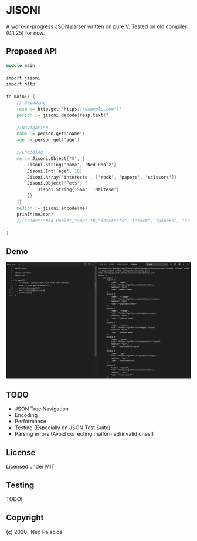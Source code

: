 # JISONI
A work-in-progress JSON parser written on pure V. Tested on old compiler (0.1.25) for now.

## Proposed API
```v
module main

import jisoni
import http

fn main() {
    // Decoding
    resp := http.get('https://example.com')?
    person := jisoni.decode(resp.text)?

    //Navigating
    name := person.get('name')
    age := person.get('age')

    //Encoding
    me := Jisoni.Object{'0', [
        Jisoni.String{'name', 'Ned Poolz'}
        Jisoni.Int('age', 18)
        Jisoni.Array{'interests', ['rock', 'papers', 'scissors']}
        Jisoni.Object{'Pets', [
            Jisoni.String{'Sam': 'Maltese'}
        ]}
    ]} 
    meJson := jisoni.encode(me)
    prinln(meJson)
    //{"name":"Ned Poolz","age":18,"interests": ["rock", "papers", "scissors"],"pets":{"Sam":"Maltese"}}

}
```

## Demo
![demo](demo.png)

## TODO
- JSON Tree Navigation
- Encoding
- Performance
- Testing (Especially on JSON Test Suite)
- Parsing errors (Avoid correcting malformed/invalid ones!)

## License
Licensed under [MIT](LICENSE)

## Testing
TODO!

## Copyright
(c) 2020- Ned Palacios
